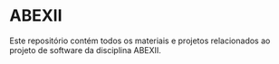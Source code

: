 # ABEXII
Este repositório contém todos os materiais e projetos relacionados ao projeto de software da disciplina ABEXII.
